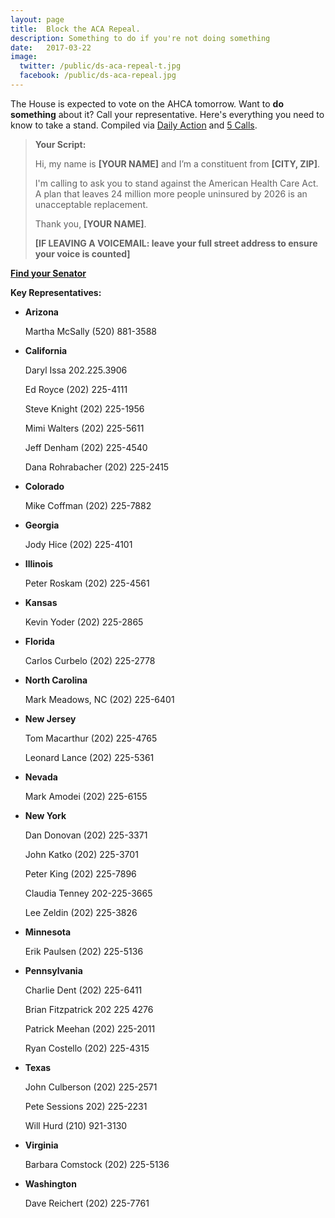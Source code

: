 ```yaml
---
layout: page
title:  Block the ACA Repeal.
description: Something to do if you're not doing something
date:   2017-03-22
image:
  twitter: /public/ds-aca-repeal-t.jpg
  facebook: /public/ds-aca-repeal.jpg
---
```


The House is expected to vote on the AHCA tomorrow. Want to **do something** about it? Call your representative. Here's everything you need to know to take a stand. Compiled via [Daily Action](https://www.facebook.com/YourDailyAction/posts/404813213217332) and [5 Calls](https://5calls.org/#issue/recaeT57AXkqiV2Me).

> **Your Script:**
>
> Hi, my name is **[YOUR NAME]** and I’m a constituent from **[CITY, ZIP]**.
>
> I'm calling to ask you to stand against the American Health Care Act. A plan that leaves 24 million more people uninsured by 2026 is an unacceptable replacement.
>
> Thank you, **[YOUR NAME]**.
>
> **[IF LEAVING A VOICEMAIL: leave your full street address to ensure your voice is counted]**
>

**[Find your Senator](https://5calls.org/#issue/recaeT57AXkqiV2Me)**

**Key Representatives:**

* **Arizona** 
  
  Martha McSally (520) 881-3588

* **California**

  Daryl Issa 202.225.3906
  
  Ed Royce (202) 225-4111
  
  Steve Knight (202) 225-1956	
  
  Mimi Walters (202) 225-5611
  
  Jeff Denham (202) 225-4540

  Dana Rohrabacher (202) 225-2415

* **Colorado**

  Mike Coffman (202) 225-7882

* **Georgia**

  Jody Hice (202) 225-4101

* **Illinois**

  Peter Roskam (202) 225-4561

* **Kansas**

  Kevin Yoder (202) 225-2865


* **Florida**

  Carlos Curbelo (202) 225-2778

* **North Carolina**

  Mark Meadows, NC (202) 225-6401

* **New Jersey**

  Tom Macarthur (202) 225-4765
  
  Leonard Lance (202) 225-5361

* **Nevada**
 
  Mark Amodei (202) 225-6155

* **New York**
 
  Dan Donovan (202) 225-3371

  John Katko (202) 225-3701
  
  Peter King (202) 225-7896

  Claudia Tenney 202-225-3665
  
  Lee Zeldin (202) 225-3826

* **Minnesota**

  Erik Paulsen (202) 225-5136

* **Pennsylvania**

  Charlie Dent (202) 225-6411
  
  Brian Fitzpatrick 202 225 4276
  
  Patrick Meehan (202) 225-2011
  
  Ryan Costello (202) 225-4315

* **Texas**

  John Culberson (202) 225-2571
  
  Pete Sessions 202) 225-2231

  Will Hurd (210) 921-3130

* **Virginia**

  Barbara Comstock (202) 225-5136

* **Washington**

  Dave Reichert (202) 225-7761